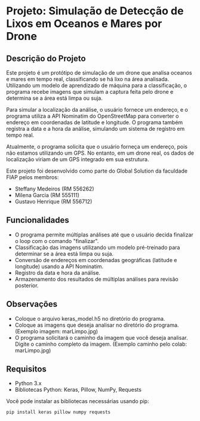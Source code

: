 # Projeto: Simulação de Detecção de Lixos em Oceanos e Mares por Drone

## Descrição do Projeto

Este projeto é um protótipo de simulação de um drone que analisa oceanos e mares em tempo real, classificando se há lixo na área analisada. Utilizando um modelo de aprendizado de máquina para a classificação, o programa recebe imagens que simulam a captura feita pelo drone e determina se a área está limpa ou suja.

Para simular a localização da análise, o usuário fornece um endereço, e o programa utiliza a API Nominatim do OpenStreetMap para converter o endereço em coordenadas de latitude e longitude. O programa também registra a data e a hora da análise, simulando um sistema de registro em tempo real.

Atualmente, o programa solicita que o usuário forneça um endereço, pois não estamos utilizando um GPS. No entanto, em um drone real, os dados de localização viriam de um GPS integrado em sua estrutura.

Este projeto foi desenvolvido como parte do Global Solution da faculdade FIAP pelos membros:
- Steffany Medeiros (RM 556262)
- Milena Garcia (RM 555111)
- Gustavo Henrique (RM 556712)

## Funcionalidades

- O programa permite múltiplas análises até que o usuário decida finalizar o loop com o comando "finalizar".
- Classificação das imagens utilizando um modelo pré-treinado para determinar se a área está limpa ou suja.
- Conversão de endereços em coordenadas geográficas (latitude e longitude) usando a API Nominatim.
- Registro da data e hora da análise.
- Armazenamento dos resultados de múltiplas análises para revisão posterior.

## Observações

- Coloque o arquivo keras_model.h5 no diretório do programa.
- Coloque as imagens que deseja analisar no diretório do programa. (Exemplo imagem: marLimpo.jpg) 
- O programa solicitará o caminho da imagem que você deseja analisar. Digite o caminho completo da imagem. (Exemplo caminho pelo colab: marLimpo.jpg) 

## Requisitos

- Python 3.x
- Bibliotecas Python: Keras, Pillow, NumPy, Requests

Você pode instalar as bibliotecas necessárias usando pip:
```bash
pip install keras pillow numpy requests



